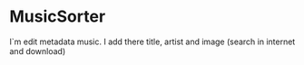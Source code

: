 # MusicSorter
I`m edit metadata music. I add there title, artist and image (search in internet and download)
